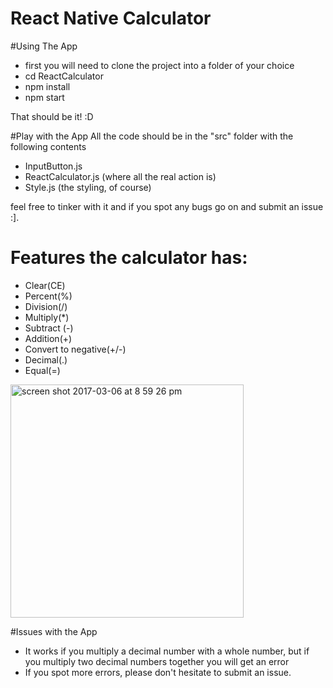 # React Native Calculator

#Using The App
- first you will need to clone the project into a folder of your choice
- cd ReactCalculator
- npm install
- npm start

That should be it! :D

#Play with the App
All the code should be in the "src" folder with the following contents
- InputButton.js
- ReactCalculator.js (where all the real action is)
- Style.js (the styling, of course)

feel free to tinker with it and if you spot any bugs go on and submit an issue :].

# Features the calculator has:
- Clear(CE)
- Percent(%)
- Division(/)
- Multiply(*)
- Subtract (-)
- Addition(+)
- Convert to negative(+/-)
- Decimal(.)
- Equal(=)


<img width="373" alt="screen shot 2017-03-06 at 8 59 26 pm" src="https://cloud.githubusercontent.com/assets/23644019/23639304/f76383fe-02b4-11e7-83db-6903cda3f365.png">


#Issues with the App
- It works if you multiply a decimal number with a whole number, but if you multiply two decimal numbers together you will get an error
- If you spot more errors, please don't hesitate to submit an issue. 
